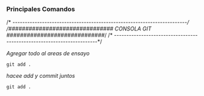 ### Principales Comandos

/* -----------------------------------------------------------------------*/
/############################### CONSOLA GIT #############################*/
/* -----------------------------------------------------------------------*/

_Agregar todo al areas de ensayo_

```
git add .
```

_hacee add y commit juntos_

```
git add .
```